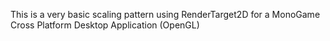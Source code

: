 This is a very basic scaling pattern using RenderTarget2D for a MonoGame Cross Platform Desktop Application (OpenGL)
